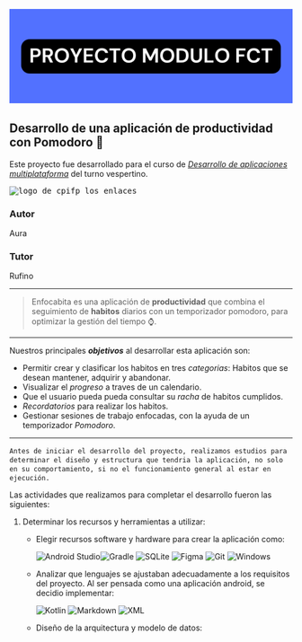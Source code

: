 ![header_image](image/header.png)

## Desarrollo de una aplicación de productividad con Pomodoro :iphone:

Este proyecto fue desarrollado para el curso de [_Desarrollo de aplicaciones multiplataforma_][enlace_curso] del turno vespertino.

<pre><img src="https://cpilosenlaces.com/wp-content/uploads/2023/03/cpifp-los-enlaces-2x.png" width="200" height="" alt="logo de cpifp los enlaces"> 
</pre>

### Autor
Aura

### Tutor

Rufino

***

>Enfocabita es una aplicación de **productividad** que combina el seguimiento de **habitos** diarios con un temporizador pomodoro, para optimizar la gestión del tiempo :watch:.
***

Nuestros principales _**objetivos**_ al desarrollar esta aplicación son:

* Permitir crear y clasificar los habitos en tres _categorias_: Habitos que se desean mantener, adquirir y abandonar.
* Visualizar el _progreso_ a traves de un calendario.
* Que el usuario pueda pueda consultar su _racha_ de habitos cumplidos.
* _Recordatorios_ para realizar los habitos.
* Gestionar sesiones de trabajo enfocadas, con la ayuda de un temporizador _Pomodoro_.
  
***

    Antes de iniciar el desarrollo del proyecto, realizamos estudios para determinar el diseño y estructura que tendria la aplicación, no solo en su comportamiento, si no el funcionamiento general al estar en ejecución.

Las actividades que realizamos para completar el desarrollo fueron las siguientes:

1. Determinar los recursos y herramientas a utilizar:
    - Elegir recursos software y hardware para crear la aplicación como:

    	![Android Studio](https://img.shields.io/badge/android%20studio-346ac1?style=for-the-badge&logo=android%20studio&logoColor=white)![Gradle](https://img.shields.io/badge/Gradle-02303A.svg?style=for-the-badge&logo=Gradle&logoColor=white) ![SQLite](https://img.shields.io/badge/sqlite-%2307405e.svg?style=for-the-badge&logo=sqlite&logoColor=white) ![Figma](https://img.shields.io/badge/figma-%23F24E1E.svg?style=for-the-badge&logo=figma&logoColor=white) ![Git](https://img.shields.io/badge/git-%23F05033.svg?style=for-the-badge&logo=git&logoColor=white) ![Windows](https://img.shields.io/badge/Windows-0078D6?style=for-the-badge&logo=windows&logoColor=white)

    - Analizar que lenguajes se ajustaban adecuadamente a los requisitos del proyecto. Al ser pensada como una aplicación android, se decidio implementar:

        ![Kotlin](https://img.shields.io/badge/kotlin-%237F52FF.svg?style=for-the-badge&logo=kotlin&logoColor=white) ![Markdown](https://img.shields.io/badge/markdown-%23000000.svg?style=for-the-badge&logo=markdown&logoColor=white) ![XML](https://img.shields.io/badge/XML-ffffff?style=for-the-badge&color=1bb11d)

    - Diseño de la arquitectura y modelo de datos:
    




[enlace_curso]:(https://www.todofp.es/que-estudiar/familias-profesionales/informatica-comunicaciones/des-aplicaciones-multiplataforma.html)